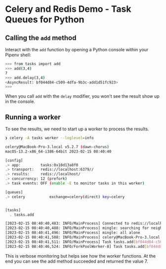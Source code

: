 # Celery and Redis Demo - Task Queues for Python

## Calling the `add` method

Interact with the `add` function by opening a Python console within your Pipenv shell:

```sh
>>> from tasks import add
>>> add(3,4)
7
>>> add.delay(3,4)
<AsyncResult: bf044d84-c509-4dfa-9b3c-add1d51fc923>
>>>
```

When you call `add` with the `delay` modifier, you won't see the result show up in the console.

## Running a worker

To see the results, we need to start up a worker to process the results.

```sh
❯ celery -A tasks worker --loglevel=info

celery@MacBook-Pro-3.local v5.2.7 (dawn-chorus)
macOS-13.2-x86_64-i386-64bit 2023-02-15 08:40:40

[config]
.> app:         tasks:0x10d13a8f0
.> transport:   redis://localhost:6379//
.> results:     redis://localhost/
.> concurrency: 12 (prefork)
.> task events: OFF (enable -E to monitor tasks in this worker)

[queues]
.> celery           exchange=celery(direct) key=celery


[tasks]
  . tasks.add

[2023-02-15 08:40:40,483: INFO/MainProcess] Connected to redis://localhost:6379//
[2023-02-15 08:40:40,488: INFO/MainProcess] mingle: searching for neighbors
[2023-02-15 08:40:41,496: INFO/MainProcess] mingle: all alone
[2023-02-15 08:40:41,508: INFO/MainProcess] celery@MacBook-Pro-3.local ready.
[2023-02-15 08:40:41,511: INFO/MainProcess] Task tasks.add[bf044d84-c509-4dfa-9b3c-add1d51fc923] received
[2023-02-15 08:40:46,524: INFO/ForkPoolWorker-8] Task tasks.add[bf044d84-c509-4dfa-9b3c-add1d51fc923] succeeded in 5.011491307988763s: 7

```

This is verbose monitoring but helps see how the worker functions. At the end you can see the add method succeeded and returned the value 7.